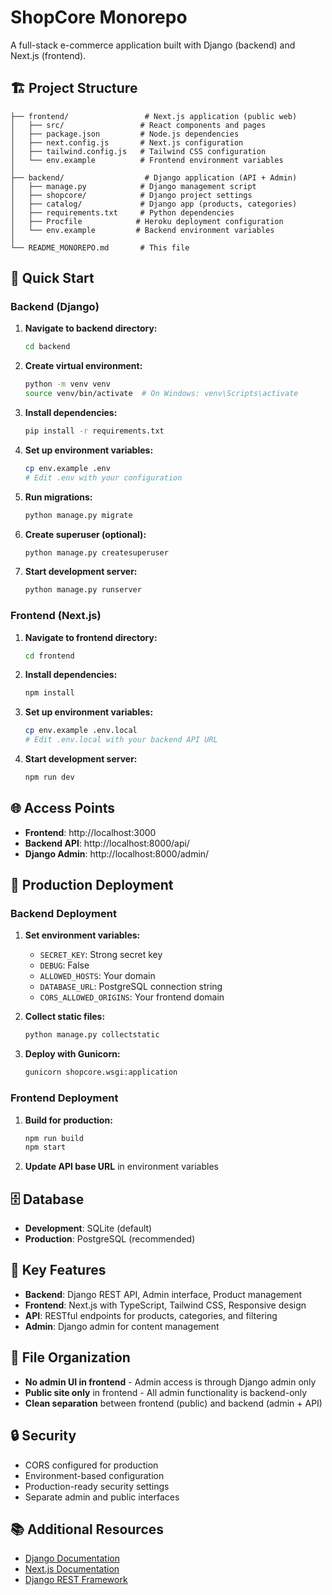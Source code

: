# ShopCore Monorepo

A full-stack e-commerce application built with Django (backend) and Next.js (frontend).

## 🏗️ Project Structure

```
├── frontend/                 # Next.js application (public web)
│   ├── src/                 # React components and pages
│   ├── package.json         # Node.js dependencies
│   ├── next.config.js       # Next.js configuration
│   ├── tailwind.config.js   # Tailwind CSS configuration
│   └── env.example          # Frontend environment variables
│
├── backend/                  # Django application (API + Admin)
│   ├── manage.py            # Django management script
│   ├── shopcore/            # Django project settings
│   ├── catalog/             # Django app (products, categories)
│   ├── requirements.txt     # Python dependencies
│   ├── Procfile            # Heroku deployment configuration
│   └── env.example         # Backend environment variables
│
└── README_MONOREPO.md       # This file
```

## 🚀 Quick Start

### Backend (Django)

1. **Navigate to backend directory:**
   ```bash
   cd backend
   ```

2. **Create virtual environment:**
   ```bash
   python -m venv venv
   source venv/bin/activate  # On Windows: venv\Scripts\activate
   ```

3. **Install dependencies:**
   ```bash
   pip install -r requirements.txt
   ```

4. **Set up environment variables:**
   ```bash
   cp env.example .env
   # Edit .env with your configuration
   ```

5. **Run migrations:**
   ```bash
   python manage.py migrate
   ```

6. **Create superuser (optional):**
   ```bash
   python manage.py createsuperuser
   ```

7. **Start development server:**
   ```bash
   python manage.py runserver
   ```

### Frontend (Next.js)

1. **Navigate to frontend directory:**
   ```bash
   cd frontend
   ```

2. **Install dependencies:**
   ```bash
   npm install
   ```

3. **Set up environment variables:**
   ```bash
   cp env.example .env.local
   # Edit .env.local with your backend API URL
   ```

4. **Start development server:**
   ```bash
   npm run dev
   ```

## 🌐 Access Points

- **Frontend**: http://localhost:3000
- **Backend API**: http://localhost:8000/api/
- **Django Admin**: http://localhost:8000/admin/

## 🚀 Production Deployment

### Backend Deployment

1. **Set environment variables:**
   - `SECRET_KEY`: Strong secret key
   - `DEBUG`: False
   - `ALLOWED_HOSTS`: Your domain
   - `DATABASE_URL`: PostgreSQL connection string
   - `CORS_ALLOWED_ORIGINS`: Your frontend domain

2. **Collect static files:**
   ```bash
   python manage.py collectstatic
   ```

3. **Deploy with Gunicorn:**
   ```bash
   gunicorn shopcore.wsgi:application
   ```

### Frontend Deployment

1. **Build for production:**
   ```bash
   npm run build
   npm start
   ```

2. **Update API base URL** in environment variables

## 🗄️ Database

- **Development**: SQLite (default)
- **Production**: PostgreSQL (recommended)

## 🔧 Key Features

- **Backend**: Django REST API, Admin interface, Product management
- **Frontend**: Next.js with TypeScript, Tailwind CSS, Responsive design
- **API**: RESTful endpoints for products, categories, and filtering
- **Admin**: Django admin for content management

## 📁 File Organization

- **No admin UI in frontend** - Admin access is through Django admin only
- **Public site only** in frontend - All admin functionality is backend-only
- **Clean separation** between frontend (public) and backend (admin + API)

## 🔒 Security

- CORS configured for production
- Environment-based configuration
- Production-ready security settings
- Separate admin and public interfaces

## 📚 Additional Resources

- [Django Documentation](https://docs.djangoproject.com/)
- [Next.js Documentation](https://nextjs.org/docs)
- [Django REST Framework](https://www.django-rest-framework.org/)
